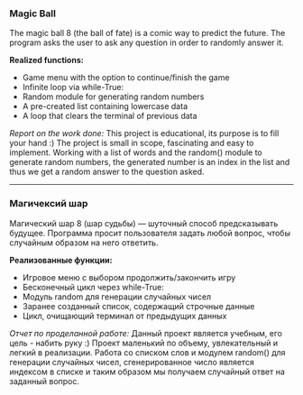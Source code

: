 ### Magic Ball
The magic ball 8 (the ball of fate) is a comic way to predict the future. The program asks the user to ask any question in order to randomly answer it.

__Realized functions:__
* Game menu with the option to continue/finish the game
* Infinite loop via while-True:
* Random module for generating random numbers
* A pre-created list containing lowercase data
* A loop that clears the terminal of previous data

_Report on the work done:_
This project is educational, its purpose is to fill your hand :) The project is small in scope, fascinating and easy to implement. Working with a list of words and the random() module to generate random numbers, the generated number is an index in the list and thus we get a random answer to the question asked.

---
### Магичексий шар
 Магический шар 8 (шар судьбы) — шуточный способ предсказывать будущее. Программа просит пользователя задать любой вопрос, чтобы случайным образом на него ответить.

__Реализованные функции:__
* Игровое меню с выбором продолжить/закончить игру
* Бесконечный цикл через while-True:
* Модуль random для генерации случайных чисел
* Заранее созданный список, содержащий строчные данные
* Цикл, очищающий терминал от предыдущих данных

_Отчет по проделанной работе:_
Данный проект является учебным, его цель - набить руку :) Проект маленький по объему, увлекательный и легкий в реализации. Работа со списком слов и модулем random() для генерации случайных чисел, сгенерированное число является индексом в списке и таким образом мы получаем случайный ответ на заданный вопрос.
